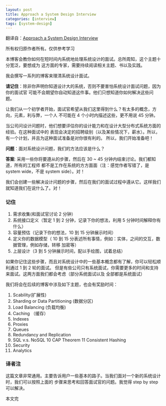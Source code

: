 ```yaml
---
layout: post
title: Approach a System Design Interview
categories: [interview]
tags: [system-design]
---
```


翻译自：[Approach a System Design Interview](https://medium.com/system-designing-interviews/approach-a-system-design-interview-f3594e243730)

所有权归原作者所有。仅供参考学习

本博客会教你如何在短时间内系统地处理系统设计的面试。总所周知，这个主题十分宽泛，要想成为
这方面的专家，需要持续阅读相关主题、书以及实践。

我会撰写一系列的博客来理清系统设计面试。

**请记住**：除非你声明你知道设计大的系统，否则不要害怕系统设计面试问题，因为你的面试官
可能不会期望你自动知道这件事。他们只想知道你如何解决这些问题。

让我们从一个初学者开始，面试官希望从我们这里得到什么？有太多的概念，方向，元素，利与弊，一个人
不可能在 4 个小时内描述这些，更不用说 45 分钟。

当公司问设计问题时，他们想要评估你的设计能力和在设计大型分布式系统方面的经验。在这种面试中的
表现会决定的招聘级别（以及某些情况下，薪水）。所以，有一个计划，并且为这种面试准备是对你很有利的。
所以，我们开始准备吧！

**问题**：面对系统设计问题，我们的方法应该是什么？

**答案**: 采用一些你将要遵从的步骤，然后在 30 ~ 45 分钟内结束讨论。我们都知道，所有的工程师
都不是工作在系统的方方面面（注：感觉作者写错了，是 system wide，不是 system side）。对！

我们会创建一些解决设计问题的步骤，然后在我们的面试过程中遵从它。这样我们就知道我们在说什么了。对！

### 记住

1. 需求收集(和面试官讨论 2 分钟）
2. 系统接口定义（暂定 1 到 2 分钟，记录下你的想法，利用 5 分钟时间解释你有什么）
3. 容量预估（记录下你的想法，10 到 15 分钟展示时间）
4. 定义你的数据模型（ 10 到 15 分表述所有事情，例如：实体，之间的交互，数据管理，例如存储，转移
加密等）
5. 上层设计（3 到 5 分钟展示时间，配以手绘图，试着总结）

如果你记住这些步骤，而且对系统设计中的一些基本概念都有了解，你可以轻松顺利通过 1 到 2 轮的面试。
但是有些公司只有系统面试，你需要更多的时间和支持来面试。这两方面我们都会考虑（部分系统面试以及
全部都是系统面试）

我们将会在后续的博客中涉及如下主题，也会有奖励时间：

1. Scability(扩展性)
2. Sharding or Data Partitioning (数据分区)
3. Load Balancing (负载均衡)
4. Caching （缓存）
5. Indexes
6. Proxies
7. Queues
8. Redundancy and Replication
9. SQL v.s. NoSQL
10 CAP Theorem
11 Consistent Hashing
12. Security
13. Analytics

### 译者注

这篇文章非常通用。主要告诉用户一些基本的路子。当我们面对一个新的系统设计时，我们可以按照上面的
步骤来思考和回答面试官的问题。我觉得 step by step 可以解决。


本文完
